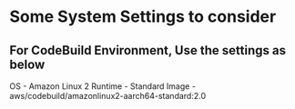 # Some System Settings to consider
## For CodeBuild Environment, Use the settings as below
OS - Amazon Linux 2
Runtime - Standard
Image - aws/codebuild/amazonlinux2-aarch64-standard:2.0
